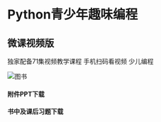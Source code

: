 # Python青少年趣味编程

## 微课视频版

独家配备71集视频教学课程 手机扫码看视频 少儿编程

![图书](http://img3m0.ddimg.cn/95/23/28524470-1_w_4.jpg "Python青少年趣味编程全彩版")

#### 附件PPT下载

#### 书中及课后习题下载

